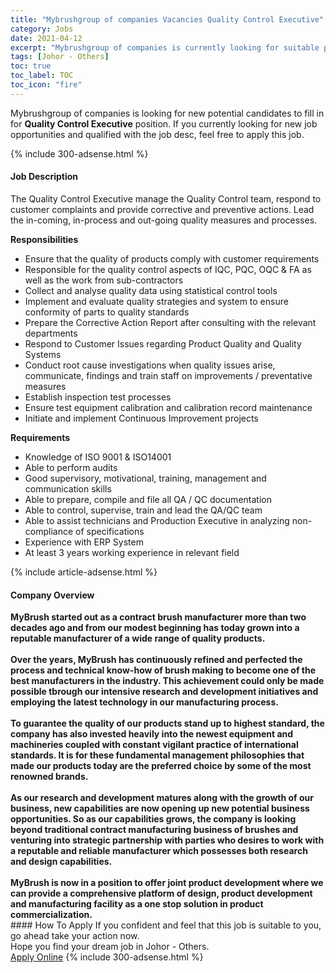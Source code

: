 ```yaml
---
title: "Mybrushgroup of companies Vacancies Quality Control Executive" 
category: Jobs 
date: 2021-04-12 
excerpt: "Mybrushgroup of companies is currently looking for suitable person to fill in the Quality Control Executive which based in Johor - Others" 
tags: [Johor - Others] 
toc: true 
toc_label: TOC 
toc_icon: "fire" 
--- 
```


<p>Mybrushgroup of companies is looking for new potential candidates to fill in for <b>Quality Control Executive</b> position. If you currently looking for new job opportunities and qualified with the job desc, feel free to apply this job.
</p>{% include 300-adsense.html %} 
<div><div><h4>Job Description</h4></div><div><div><span><div><p><span>The Quality Control Executive manage the Quality Control team, respond to customer complaints and provide corrective and preventive actions. Lead the in-coming, in-process and out-going quality measures and processes.&#160;</span></p><p><strong>Responsibilities</strong></p><ul><li><span>Ensure that the quality of products comply with customer requirements</span></li><li><span>Responsible for the quality control aspects of IQC, PQC, OQC &amp; FA as well as the work from sub-contractors</span></li><li><span>Collect and analyse quality data using statistical control tools</span></li><li><span>Implement and evaluate quality strategies and system to ensure conformity of parts to quality standards&#160;</span></li><li><span>Prepare the Corrective Action Report after consulting with the relevant departments</span></li><li><span>Respond to Customer Issues regarding Product Quality and Quality Systems</span></li><li><span>Conduct root cause investigations when quality issues arise, communicate, findings and train staff on improvements / preventative measures</span></li><li><span>Establish inspection test processes</span></li><li><span>Ensure test equipment calibration and calibration record&#160;maintenance</span></li><li><span>Initiate and implement Continuous Improvement projects</span></li></ul><p><strong>Requirements</strong></p><ul><li><span>Knowledge of ISO 9001 &amp; ISO14001</span></li><li><span>Able to perform audits</span></li><li><span>Good supervisory, motivational, training, management and communication skills</span></li><li><span>Able to prepare, compile and file all QA / QC documentation</span></li><li><span>Able to control, supervise, train and lead the QA/QC team</span></li><li><span>Able to assist technicians and Production Executive in analyzing non-compliance of specifications</span></li><li><span>Experience with ERP System</span></li><li><span>At least 3 years working experience in relevant field</span></li></ul></div></span></div></div></div> 
{% include article-adsense.html %} 
<div><div><h4>Company Overview</h4></div><div><div><span><div><div>
<div><strong>MyBrush started out as a contract brush manufacturer more than two decades ago and from our modest beginning has today grown into a reputable manufacturer of a wide range of quality products.&#160;<br><br>Over the years, MyBrush has continuously refined and perfected the process and technical know-how of brush making to become one of the best manufacturers in the industry. This achievement could only be made possible tbrough our intensive research and development initiatives and employing the latest technology in our manufacturing process.&#160;<br><br>To guarantee the quality of our products stand up to highest standard, the company has also invested heavily into the newest equipment and machineries coupled with constant vigilant practice of international standards. It is for these fundamental management philosophies that made our products today are the preferred choice by some of the most renowned brands.&#160;<br><br>As our research and development matures along with the growth of our business, new capabilities are now opening up new potential business opportunities. So as our capabilities grows, the company is looking beyond traditional contract manufacturing business of brushes and venturing into strategic partnership with parties who desires to work with a reputable and reliable manufacturer which possesses both research and design capabilities.&#160;<br><br>MyBrush is now in a position to offer joint product development where we can provide a comprehensive platform of design, product development and manufacturing facility as a one stop solution in product commercialization.</strong></div>
</div></div></span></div></div></div> 
#### How To Apply 
If you confident and feel that this job is suitable to you, go ahead take your action now. <br/> 
Hope you find your dream job in Johor - Others. <br/> 
<a href="https://www.jobstreet.com.my/en/job/quality-control-executive-4534103?jobId=jobstreet-my-job-4534103&" class="btn btn--info" target="_blank" rel="nofollow noopenner">Apply Online</a> 
{% include 300-adsense.html %} 